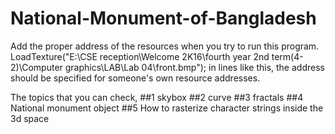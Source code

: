 # National-Monument-of-Bangladesh

Add the proper address of the resources when you try to run this program.
LoadTexture("E:\\CSE reception\\Welcome 2K16\\fourth year 2nd term(4-2)\\Computer graphics\\LAB\\Lab 04\\front.bmp"); in lines like this, 
the address should be specified for someone's own resource addresses.

The topics that you can check, 
##1 skybox
##2 curve
##3 fractals
##4 National monument object
##5 How to rasterize character strings inside the 3d space
    
